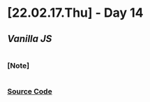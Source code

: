 # [22.02.17.Thu] - Day 14

## _Vanilla JS_

#

### [Note]

#

### [Source Code](https://github.com/ding-co/developer-dignity/tree/main/boot-camp/practice/February/day15)
